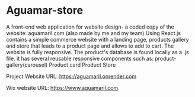 # Aguamar-store
A front-end web application for website design- a coded copy of the website: aguamaril.com (also made by me and my team)
Using React.js
contains a simple commerce website with a landing page, products gallery and store that leads to a product page and allows to add to cart. 
The website is fully responsive.
The product's database is found locally as a .js file.
it has several reusable responsive components such as: 
product-gallery(carousel) 
Product card
Product Store 

Project Website URL: https://aguamaril.onrender.com

Wix website URL: https://www.aguamaril.com

